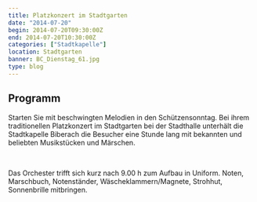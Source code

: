```yaml
---
title: Platzkonzert im Stadtgarten
date: "2014-07-20"
begin: 2014-07-20T09:30:00Z
end: 2014-07-20T10:30:00Z
categories: ["Stadtkapelle"]
location: Stadtgarten
banner: BC_Dienstag_61.jpg
type: blog
---
```

## Programm

<p>Starten Sie mit beschwingten Melodien in den Sch&uuml;tzensonntag. Bei ihrem traditionellen Platzkonzert im Stadtgarten bei der Stadthalle unterh&auml;lt die Stadtkapelle Biberach die Besucher eine Stunde lang mit bekannten und beliebten Musikst&uuml;cken und M&auml;rschen.</p>



<p>&nbsp;</p>



<p>Das Orchester trifft sich kurz nach 9.00 h zum Aufbau in Uniform. Noten, Marschbuch, Notenst&auml;nder, W&auml;scheklammern/Magnete, Strohhut, Sonnenbrille mitbringen.</p>

